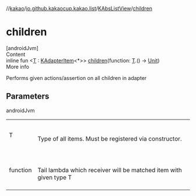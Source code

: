 //[kakao](../../../index.md)/[io.github.kakaocup.kakao.list](../index.md)/[KAbsListView](index.md)/[children](children.md)



# children  
[androidJvm]  
Content  
inline fun <[T](children.md) : [KAdapterItem](../-k-adapter-item/index.md)<*>> [children](children.md)(function: [T](children.md).() -> [Unit](https://kotlinlang.org/api/latest/jvm/stdlib/kotlin/-unit/index.html))  
More info  


Performs given actions/assertion on all children in adapter



## Parameters  
  
androidJvm  
  
| | |
|---|---|
| <a name="io.github.kakaocup.kakao.list/KAbsListView/children/#kotlin.Function1[TypeParam(bounds=[io.github.kakaocup.kakao.list.KAdapterItem[*]]),kotlin.Unit]/PointingToDeclaration/"></a>T| <a name="io.github.kakaocup.kakao.list/KAbsListView/children/#kotlin.Function1[TypeParam(bounds=[io.github.kakaocup.kakao.list.KAdapterItem[*]]),kotlin.Unit]/PointingToDeclaration/"></a><br><br>Type of all items. Must be registered via constructor.<br><br>|
| <a name="io.github.kakaocup.kakao.list/KAbsListView/children/#kotlin.Function1[TypeParam(bounds=[io.github.kakaocup.kakao.list.KAdapterItem[*]]),kotlin.Unit]/PointingToDeclaration/"></a>function| <a name="io.github.kakaocup.kakao.list/KAbsListView/children/#kotlin.Function1[TypeParam(bounds=[io.github.kakaocup.kakao.list.KAdapterItem[*]]),kotlin.Unit]/PointingToDeclaration/"></a><br><br>Tail lambda which receiver will be matched item with given type T<br><br>|
  
  



